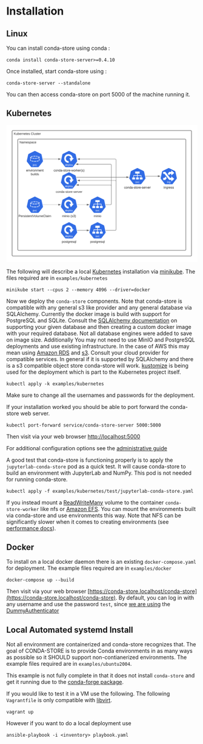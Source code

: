 # Installation

## Linux

You can install conda-store using conda :
```shell
conda install conda-store-server>=0.4.10
```

Once installed, start conda-store using :
```shell
conda-store-server --standalone
```

You can then access conda-store on port 5000 of the machine running it.


## Kubernetes

![conda-store Kubernetes architecture diagram](_static/images/conda-store-installation-kubernetes.png)

The following will describe a local
[Kubernetes](https://kubernetes.io/) installation via [minikube](https://minikube.sigs.k8s.io/docs/). The
files required are in `examples/kubernetes`

```shell
minikube start --cpus 2 --memory 4096 --driver=docker
```

Now we deploy the `conda-store` components. Note that conda-store is
compatible with any general s3 like provider and any general database
via SQLAlchemy. Currently the docker image is build with support for
PostgreSQL and SQLite. Consult the [SQLAlchemy
documentation](https://docs.sqlalchemy.org/en/14/core/engines.html#database-urls)
on supporting your given database and then creating a custom docker
image with your required database. Not all database engines were added
to save on image size. Additionally You may not need to use MinIO and
PostgreSQL deployments and use existing infrastructure. In the case of
AWS this may mean using [Amazon RDS](https://aws.amazon.com/rds/) and
[s3](https://aws.amazon.com/s3/). Consult your cloud provider for
compatible services. In general if it is supported by SQLAlchemy and
there is a s3 compatible object store conda-store will
work. [kustomize](https://github.com/kubernetes-sigs/kustomize) is
being used for the deployment which is part to the Kubernetes project
itself.

```shell
kubectl apply -k examples/kubernetes
```

Make sure to change all the usernames and passwords for the
deployment.

If your installation worked you should be able to port forward the
conda-store web server.

```shell
kubectl port-forward service/conda-store-server 5000:5000
```

Then visit via your web browser [http://localhost:5000](http://localhost:5000)

For additional configuration options see the [administrative
guide](./administration.md)

A good test that conda-store is functioning properly is to apply the
`jupyterlab-conda-store` pod as a quick test. It will cause
conda-store to build an environment with JupyterLab and NumPy. This
pod is not needed for running conda-store.

```shell
kubectl apply -f examples/kubernetes/test/jupyterlab-conda-store.yaml
```

If you instead mount a
[ReadWriteMany](https://kubernetes.io/docs/concepts/storage/persistent-volumes/)
volume to the container `conda-store-worker` like nfs or
[Amazon EFS](https://aws.amazon.com/efs/). You can mount the environments
built via conda-store and use environments this way. Note that NFS can
be significantly slower when it comes to creating environments (see [performance docs](./administration.md#performance)).

## Docker

To install on a local docker daemon there is an existing
`docker-compose.yaml` for deployment. The example files required are in
`examples/docker`

```shell
docker-compose up --build
```

Then visit via your web browser [https://conda-store.localhost/conda-store](https://conda-store.localhost/conda-store). By default, you can log in with any username and use the password `test`, since [we are using](https://github.com/conda-incubator/conda-store/blob/a679e5c4d2f2fe7d992fd93c5d90c34b38c513ef/tests/assets/jupyterhub_config.py#L4) the [DummyAuthenticator](https://github.com/jupyterhub/jupyterhub/blob/4e7936056744cdad31d608388a349207196efa56/jupyterhub/auth.py#L1122)

## Local Automated systemd Install

Not all environment are containerized and conda-store recognizes
that. The goal of CONDA-STORE is to provide Conda environments in as
many ways as possible so it SHOULD support non-contianerized
environments. The example files required are in
`examples/ubuntu2004`.

This example is not fully complete in that it does not install
`conda-store` and get it running due to the [conda-forge
package](https://github.com/conda-forge/staged-recipes/pull/13933).

If you would like to test it in a VM use the following. The following
`Vagrantfile` is only compatible with [libvirt](https://libvirt.org/).

```shell
vagrant up
```

However if you want to do a local deployment use

```shell
ansible-playbook -i <inventory> playbook.yaml
```
